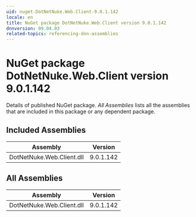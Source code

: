 ```yaml
---
uid: nuget-DotNetNuke.Web.Client-9.0.1.142
locale: en
title: NuGet package DotNetNuke.Web.Client version 9.0.1.142
dnnversion: 09.04.03
related-topics: referencing-dnn-assemblies
---
```


# NuGet package DotNetNuke.Web.Client version 9.0.1.142
Details of published NuGet package.
*All Assemblies* lists all the assemblies that are included in this package or any dependent package.

## Included Assemblies

|Assembly|Version|
|---|---|
|DotNetNuke.Web.Client.dll|9.0.1.142|

## All Assemblies

|Assembly|Version|
|---|---|
|DotNetNuke.Web.Client.dll|9.0.1.142|


